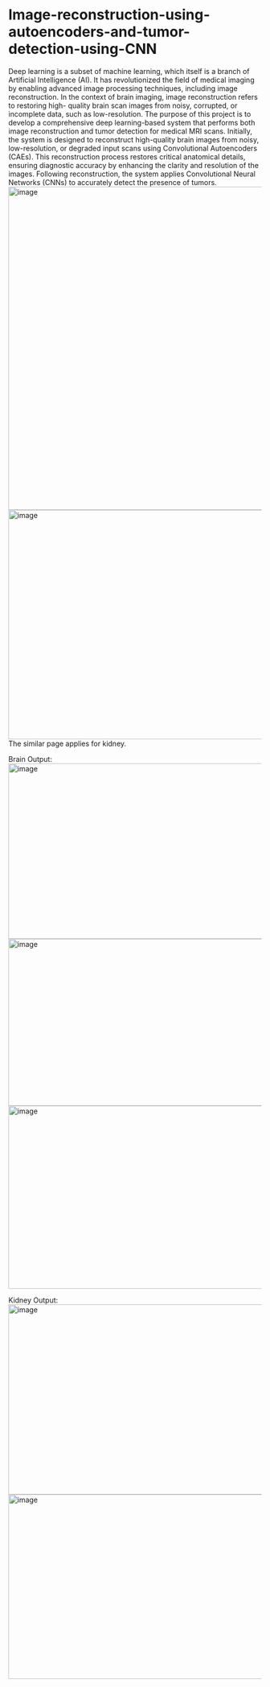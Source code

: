 # Image-reconstruction-using-autoencoders-and-tumor-detection-using-CNN
Deep learning is a subset of machine learning, which itself is a branch of Artificial Intelligence (AI). It has revolutionized the field of medical imaging by enabling advanced image processing techniques, including image reconstruction. In the context of brain imaging, image reconstruction refers to restoring high- quality brain scan images from noisy, corrupted, or incomplete data, such as low-resolution.
The purpose of this project is to develop a comprehensive deep learning-based system that performs both image reconstruction and tumor detection for medical MRI scans. Initially, the
system is designed to reconstruct high-quality brain images from noisy, low-resolution, or degraded input scans using Convolutional Autoencoders (CAEs). This reconstruction process restores critical anatomical details, ensuring diagnostic accuracy by enhancing the clarity and resolution of the images. Following reconstruction, the system applies Convolutional Neural Networks (CNNs) to accurately detect the presence of tumors.
<img width="969" height="643" alt="image" src="https://github.com/user-attachments/assets/556670e1-0469-4160-8844-5763393137a8" />
<img width="866" height="456" alt="image" src="https://github.com/user-attachments/assets/b1a672d7-bfa3-4b41-8c5d-0215ee18e1d6" />
The similar page applies for kidney.

Brain Output:
<img width="879" height="349" alt="image" src="https://github.com/user-attachments/assets/f5f2fc49-3a2c-4541-9f76-555d215744a5" />
<img width="865" height="332" alt="image" src="https://github.com/user-attachments/assets/1cff3569-1d8f-4d0a-b59c-7f006eae9aab" />
<img width="856" height="364" alt="image" src="https://github.com/user-attachments/assets/7c62d8da-31b8-4d37-a17f-c57662181c26" />

Kidney Output:
<img width="870" height="378" alt="image" src="https://github.com/user-attachments/assets/3df64187-c850-496b-a8b6-37e24b14a614" />
<img width="892" height="367" alt="image" src="https://github.com/user-attachments/assets/559d55c8-f07b-406d-84d9-bdac35611173" />
